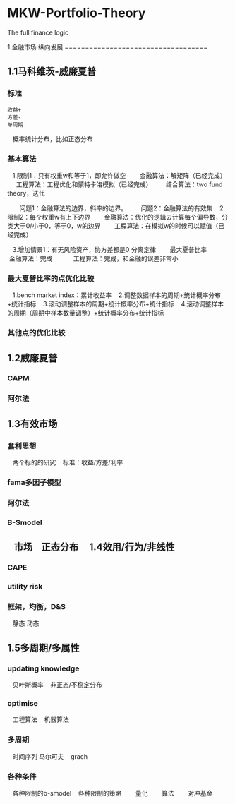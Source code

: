 # MKW-Portfolio-Theory
The full finance logic

1.金融市场 纵向发展
===================================  

1.1马科维茨-威廉夏普
----------------------------------- 
### 标准
    收益+
    方差-
    单周期
    概率统计分布，比如正态分布
    
### 基本算法
    1.限制1：只有权重w和等于1，即允许做空
        金融算法：解矩阵（已经完成）
        工程算法：工程优化和蒙特卡洛模拟（已经完成）
        结合算法：two fund theory，迭代
        
        问题1：金融算法的边界，斜率的边界。
        问题2：金融算法的有效集
    2.限制2：每个权重w有上下边界
        金融算法：优化的逻辑去计算每个偏导数，分类大于0/小于0，等于0，w的边界
        工程算法：在模拟w的时候可以赋值（已经完成）
        
        
    3.增加情景1：有无风险资产，协方差都是0
        分离定律
        最大夏普比率
            金融算法：完成
            工程算法：完成，和金融的误差非常小
            
### 最大夏普比率的点优化比较
    1.bench market index：累计收益率
    2.调整数据样本的周期+统计概率分布+统计指标
    3.滚动调整样本的周期+统计概率分布+统计指标
    4.滚动调整样本的周期（周期中样本数量调整）+统计概率分布+统计指标
    
### 其他点的优化比较

1.2威廉夏普
----------------------------------- 

### CAPM

### 阿尔法

1.3有效市场
----------------------------------- 

### 套利思想
    两个标的的研究
    标准：收益/方差/利率 
### fama多因子模型

### 阿尔法

### B-Smodel
    市场
    正态分布
    
1.4效用/行为/非线性
----------------------------------- 

### CAPE

### utility risk

### 框架，均衡，D&S
    静态
    动态
    
1.5多周期/多属性
----------------------------------- 

### updating knowledge
    贝叶斯概率
    非正态/不稳定分布
    
 
### optimise 
    工程算法
    机器算法
    
### 多周期
    时间序列
    马尔可夫
    grach
    
### 各种条件
    各种限制的b-smodel
    各种限制的策略
        量化
        算法
        对冲基金

